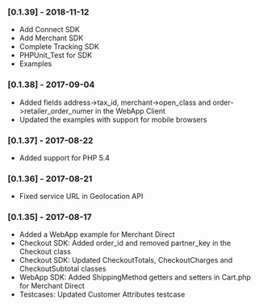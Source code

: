 ### [0.1.39] - 2018-11-12
  * Add Connect SDK
  * Add Merchant SDK
  * Complete Tracking SDK
  * PHPUnit_Test for SDK
  * Examples
  
### [0.1.38] - 2017-09-04
  * Added fields address->tax_id, merchant->open_class and order->retailer_order_numer in the WebApp Client
  * Updated the examples with support for mobile browsers
  
### [0.1.37] - 2017-08-22
  * Added support for PHP 5.4

### [0.1.36] - 2017-08-21
  * Fixed service URL in Geolocation API
  
### [0.1.35] - 2017-08-17
  * Added a WebApp example for Merchant Direct
  * Checkout SDK: Added order_id and removed partner_key in the Checkout class
  * Checkout SDK: Updated CheckoutTotals, CheckoutCharges and CheckoutSubtotal classes
  * WebApp SDK: Added ShippingMethod getters and setters in Cart.php for Merchant Direct
  * Testcases: Updated Customer Attributes testcase
  